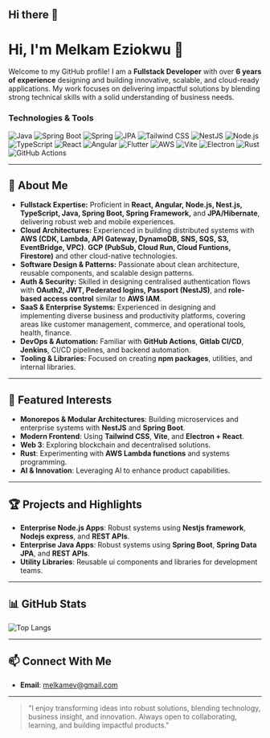 ## Hi there 👋

<!--
**Melkam-EZ/Melkam-EZ** is a ✨ _special_ ✨ repository because its `README.md` (this file) appears on your GitHub profile.

Here are some ideas to get you started:

- 🔭 I’m currently working on ...
- 🌱 I’m currently learning ...
- 👯 I’m looking to collaborate on ...
- 🤔 I’m looking for help with ...
- 💬 Ask me about ...
- 📫 How to reach me: ...
- 😄 Pronouns: ...
- ⚡ Fun fact: ...
-->

# Hi, I'm Melkam Eziokwu 👋

Welcome to my GitHub profile! I am a **Fullstack Developer** with over **6 years of experience** designing and building innovative, scalable, and cloud-ready applications. My work focuses on delivering impactful solutions by blending strong technical skills with a solid understanding of business needs.

### Technologies & Tools

![Java](https://img.shields.io/badge/Java-ED8B00?style=for-the-badge&logo=java&logoColor=white)
![Spring Boot](https://img.shields.io/badge/Spring%20Boot-6DB33F?style=for-the-badge&logo=springboot&logoColor=white)
![Spring](https://img.shields.io/badge/Spring-6DB33F?style=for-the-badge&logo=spring&logoColor=white)
![JPA](https://img.shields.io/badge/JPA-Hibernate-59666C?style=for-the-badge&logo=hibernate&logoColor=white)
![Tailwind CSS](https://img.shields.io/badge/Tailwind_CSS-38B2AC?style=for-the-badge&logo=tailwind-css&logoColor=white)
![NestJS](https://img.shields.io/badge/NestJS-E0234E?style=for-the-badge&logo=nestjs&logoColor=white)
![Node.js](https://img.shields.io/badge/Node.js-339933?style=for-the-badge&logo=nodedotjs&logoColor=white)
![TypeScript](https://img.shields.io/badge/TypeScript-007ACC?style=for-the-badge&logo=typescript&logoColor=white)
![React](https://img.shields.io/badge/React-20232A?style=for-the-badge&logo=react&logoColor=61DAFB)
![Angular](https://img.shields.io/badge/Angular-DD0031?style=for-the-badge&logo=angular&logoColor=white)
![Flutter](https://img.shields.io/badge/Flutter-02569B?style=for-the-badge&logo=flutter&logoColor=white)
![AWS](https://img.shields.io/badge/AWS-232F3E?style=for-the-badge&logo=amazonaws&logoColor=white)
![Vite](https://img.shields.io/badge/Vite-646CFF?style=for-the-badge&logo=vite&logoColor=white)
![Electron](https://img.shields.io/badge/Electron-47848F?style=for-the-badge&logo=electron&logoColor=white)
![Rust](https://img.shields.io/badge/Rust-000000?style=for-the-badge&logo=rust&logoColor=white)
![GitHub Actions](https://img.shields.io/badge/GitHub_Actions-2088FF?style=for-the-badge&logo=github-actions&logoColor=white)

---

## 🚀 About Me

* **Fullstack Expertise:** Proficient in **React, Angular, Node.js, Nest.js, TypeScript, Java, Spring Boot, Spring Framework,** and **JPA/Hibernate**, delivering robust web and mobile experiences.
* **Cloud Architectures:** Experienced in building distributed systems with **AWS (CDK, Lambda, API Gateway, DynamoDB, SNS, SQS, S3, EventBridge, VPC)**. **GCP (PubSub, Cloud Run, Cloud Funtions, Firestore)** and other cloud-native technologies.
* **Software Design & Patterns:** Passionate about clean architecture, reusable components, and scalable design patterns.
* **Auth & Security:** Skilled in designing centralised authentication flows with **OAuth2, JWT, Pederated logins, Passport (NestJS)**, and **role-based access control** similar to **AWS IAM**.
* **SaaS & Enterprise Systems:** Experienced in designing and implementing diverse business and productivity platforms, covering areas like customer management, commerce, and operational tools, health, finance.
* **DevOps & Automation:** Familiar with **GitHub Actions**, **Gitlab CI/CD**, **Jenkins**, CI/CD pipelines, and backend automation.
* **Tooling & Libraries:** Focused on creating **npm packages**, utilities, and internal libraries.

---

## 🌟 Featured Interests

* **Monorepos & Modular Architectures**: Building microservices and enterprise systems with **NestJS** and **Spring Boot**.
* **Modern Frontend**: Using **Tailwind CSS**, **Vite**, and **Electron + React**.
* **Web 3**: Exploring blockchain and decentralised solutions.
* **Rust**: Experimenting with **AWS Lambda functions** and systems programming.
* **AI & Innovation**: Leveraging AI to enhance product capabilities.

---

## 🏆 Projects and Highlights

* **Enterprise Node.js Apps**: Robust systems using **Nestjs framework**, **Nodejs express**, and **REST APIs**.
* **Enterprise Java Apps**: Robust systems using **Spring Boot**, **Spring Data JPA**, and **REST APIs**.
* **Utility Libraries**: Reusable ui components and libraries for development teams.

---

## 📊 GitHub Stats

![Top Langs](https://github-readme-stats.vercel.app/api/top-langs/?username=Melkam-EZ&layout=compact&theme=radical)

---

## 📫 Connect With Me

* **Email**: [melkamev@gmail.com](mailto:melkamev@gmail.com)

---

> "I enjoy transforming ideas into robust solutions, blending technology, business insight, and innovation. Always open to collaborating, learning, and building impactful products."

